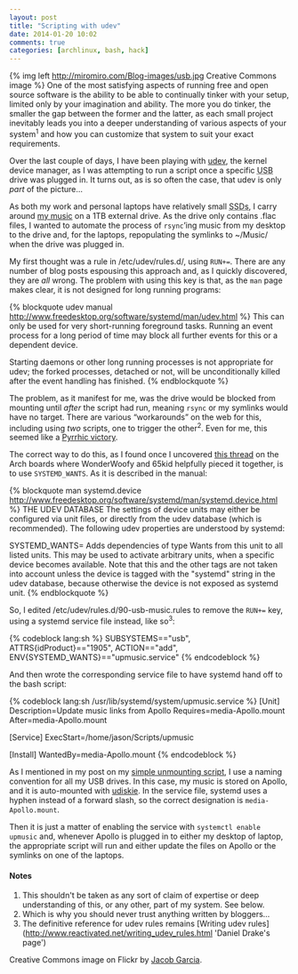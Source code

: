 ```yaml
---
layout: post
title: "Scripting with udev"
date: 2014-01-20 10:02
comments: true
categories: [archlinux, bash, hack]
---
```

{% img left http://miromiro.com/Blog-images/usb.jpg Creative Commons image %} 
One of the most satisfying aspects of running free and open source software is
the ability to be able to continually tinker with your setup, limited only by
your imagination and ability.  The more you do tinker, the smaller the gap
between the former and the latter, as each small project inevitably leads you
into a deeper understanding of various aspects of your system<sup>1</sup> and
how you can customize that system to suit your exact requirements.

Over the last couple of days, I have been playing with 
[udev](http://en.wikipedia.org/wiki/Udev 'Wikipedia page'), the kernel device
manager, as I was attempting to run a script once a specific 
<acronym title="Universal Serial Bus">USB</acronym> drive was plugged in. It
turns out, as is so often the case, that udev is only *part* of the 
picture…

As both my work and personal laptops have relatively small 
<acronym title="Solid State Drives">SSDs</acronym>, I carry around
[my music](http://alpha.libre.fm/user/jasonwryan/ 'Libre.fm profile')
on a 1TB external drive. As the drive only contains <span class="file">.flac</span>
files, I wanted to automate the process of `rsync`’ing music from my desktop to
the drive and, for the laptops, repopulating the symlinks to 
<span class="file">~/Music/</span> when the drive was plugged in.

My first thought was a rule in <span class="file">/etc/udev/rules.d/</span>,
using `RUN+=`. There are any number of blog posts espousing this approach and,
as I quickly discovered, they are *all* wrong. The problem with using this key is
that, as the `man` page makes clear, it is not designed for long running
programs:

{% blockquote udev manual http://www.freedesktop.org/software/systemd/man/udev.html %}
This can only be used for very short-running foreground tasks. Running an event process for a long period of time may block all further events for this or a dependent device.

Starting daemons or other long running processes is not appropriate for udev; the forked processes, detached or not, will be unconditionally killed after the event handling has finished.
{% endblockquote %}

The problem, as it manifest for me, was the drive would be blocked from
mounting until *after* the script had run, meaning `rsync` or my symlinks would
have no target.  There are various “workarounds” on the web for this, including
using *two* scripts, one to trigger the other<sup>2</sup>. Even for me, this
seemed like a 
[Pyrrhic victory](http://en.wikipedia.org/wiki/Pyrrhic_victory 'Wikipedia entry').

The correct way to do this, as I found once I uncovered 
[this thread](https://bbs.archlinux.org/viewtopic.php?id=149419 'Arch BBS')
on the Arch boards where WonderWoofy and 65kid helpfully pieced it together, is
to use `SYSTEMD_WANTS`.  As it is described in the manual:

{% blockquote man systemd.device http://www.freedesktop.org/software/systemd/man/systemd.device.html %}
THE UDEV DATABASE
  The settings of device units may either be configured via unit files, or directly from the udev database (which is recommended). The following udev properties are understood by systemd:

  SYSTEMD_WANTS=
  Adds dependencies of type Wants from this unit to all listed units. This may be used to activate arbitrary units, when a specific device becomes available. Note that this and the other tags are not taken into account unless the device is tagged with the "systemd" string in the udev database, because otherwise the device is not exposed as systemd unit.
{% endblockquote %}

So, I edited <span class="file">/etc/udev/rules.d/90-usb-music.rules</span> to
remove the `RUN+=` key, using a systemd service file instead, like so<sup>3</sup>:

{% codeblock lang:sh %}
SUBSYSTEMS=="usb", ATTRS{idProduct}=="1905", ACTION=="add", ENV{SYSTEMD_WANTS}=="upmusic.service"
{% endcodeblock %}

And then wrote the corresponding service file to have systemd hand off to the bash script:

{% codeblock lang:sh /usr/lib/systemd/system/upmusic.service %}
[Unit]
Description=Update music links from Apollo
Requires=media-Apollo.mount
After=media-Apollo.mount

[Service]
ExecStart=/home/jason/Scripts/upmusic

[Install]
WantedBy=media-Apollo.mount
{% endcodeblock %}

As I mentioned in my post on my
[simple unmounting script](http://jasonwryan.com/blog/2013/10/28/dismount/ 'Unmount USB drives…'),
I use a naming convention for all my USB drives. In this case, my music is stored on Apollo, and
it is auto-mounted with 
[udiskie](https://wiki.archlinux.org/index.php/Udiskie 'Arch wiki page'). In the 
service file, systemd uses a hyphen instead of a forward slash, so the correct
designation is `media-Apollo.mount`.

Then it is just a matter of enabling the service with `systemctl enable upmusic` and,
whenever Apollo is plugged in to either my desktop of laptop, the appropriate
script will run and either update the files on Apollo or the symlinks on one of the 
laptops.

#### Notes
1. This shouldn't be taken as any sort of claim of expertise or deep
understanding of this, or any other, part of my system. See below.
2. Which is why you should never trust anything written by bloggers…
3. The definitive reference for udev rules remains 
[Writing udev rules](http://www.reactivated.net/writing_udev_rules.html 'Daniel Drake's page')

Creative Commons image on Flickr by [Jacob Garcia](http://www.flickr.com/photos/jacobgarcia/2550146/ 'Licensed CC by Jacob Garcia').

